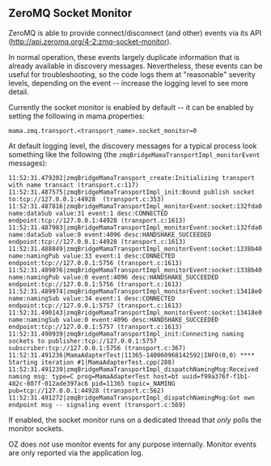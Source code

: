 
## ZeroMQ Socket Monitor
ZeroMQ is able to provide connect/disconnect (and other) events via its API (<http://api.zeromq.org/4-2:zmq-socket-monitor>).

In normal operation, these events largely duplicate information that is already available in discovery messages.  Nevertheless, these events can be useful for troubleshooting, so the code logs them at "reasonable" severity levels, depending on the event -- increase the logging level to see more detail. 

Currently the socket monitor is enabled by default -- it can be enabled by setting the following in mama.properties:

    mama.zmq.transport.<transport_name>.socket_monitor=0

At default logging level, the discovery messages for a typical process look something like the following (the `zmqBridgeMamaTransportImpl_monitorEvent ` messages):

~~~
11:52:31.479202|zmqBridgeMamaTransport_create:Initializing transport with name transact (transport.c:117)11:52:31.487575|zmqBridgeMamaTransportImpl_init:Bound publish socket to:tcp://127.0.0.1:44928  (transport.c:353)11:52:31.487816|zmqBridgeMamaTransportImpl_monitorEvent:socket:132fda0 name:dataSub value:31 event:1 desc:CONNECTED endpoint:tcp://127.0.0.1:44928 (transport.c:1613)11:52:31.487983|zmqBridgeMamaTransportImpl_monitorEvent:socket:132fda0 name:dataSub value:0 event:4096 desc:HANDSHAKE_SUCCEEDED endpoint:tcp://127.0.0.1:44928 (transport.c:1613)11:52:31.488849|zmqBridgeMamaTransportImpl_monitorEvent:socket:1338b40 name:namingPub value:33 event:1 desc:CONNECTED endpoint:tcp://127.0.0.1:5756 (transport.c:1613)11:52:31.489076|zmqBridgeMamaTransportImpl_monitorEvent:socket:1338b40 name:namingPub value:0 event:4096 desc:HANDSHAKE_SUCCEEDED endpoint:tcp://127.0.0.1:5756 (transport.c:1613)11:52:31.489974|zmqBridgeMamaTransportImpl_monitorEvent:socket:13418e0 name:namingSub value:34 event:1 desc:CONNECTED endpoint:tcp://127.0.0.1:5757 (transport.c:1613)11:52:31.490143|zmqBridgeMamaTransportImpl_monitorEvent:socket:13418e0 name:namingSub value:0 event:4096 desc:HANDSHAKE_SUCCEEDED endpoint:tcp://127.0.0.1:5757 (transport.c:1613)11:52:31.490939|zmqBridgeMamaTransportImpl_init:Connecting naming sockets to publisher:tcp://127.0.0.1:5757 subscriber:tcp://127.0.0.1:5756 (transport.c:367)11:52:31.491236|MamaAdapterTest|11365-140060968142592|INFO(0,0) **** Starting iteration #1|MamaAdapterTest.cpp(288)11:52:31.491239|zmqBridgeMamaTransportImpl_dispatchNamingMsg:Received naming msg: type=C prog=MamaAdapterTest host=bt uuid=f99a376f-f1b1-482c-807f-012ade397ac6 pid=11365 topic=_NAMING pub=tcp://127.0.0.1:44928 (transport.c:562)11:52:31.491272|zmqBridgeMamaTransportImpl_dispatchNamingMsg:Got own endpoint msg -- signaling event (transport.c:569)
~~~

If enabled, the socket monitor runs on a dedicated thread that *only* polls the monitor sockets.  

OZ does *not* use monitor events for any purpose internally.  Monitor events are only reported via the application log. 

